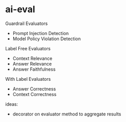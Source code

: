 # ai-eval

Guardrail Evaluators
- Prompt Injection Detection
- Model Policy Violation Detection

Label Free Evaluators
- Context Relevance
- Answer Relevance
- Answer Faithfulness

With Label Evaluators
- Answer Correctness
- Context Correctness


ideas:
- decorator on evaluator method to aggregate results
